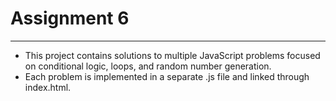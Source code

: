 # Assignment 6 
------
* This project contains solutions to multiple JavaScript problems focused on conditional logic, loops, and random number generation.
* Each problem is implemented in a separate .js file and linked through index.html.